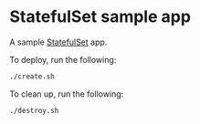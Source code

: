# StatefulSet sample app

A sample [StatefulSet](https://kubernetes.io/docs/concepts/workloads/controllers/statefulset/) app.

To deploy, run the following:

```bash
./create.sh
```

To clean up, run the following:

```bash
./destroy.sh
```
